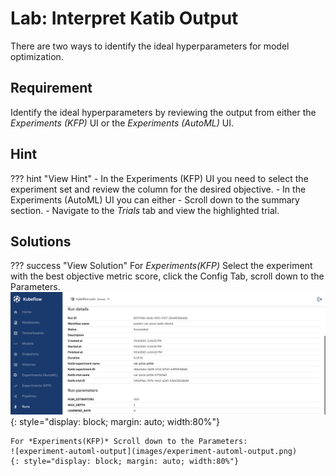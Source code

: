 # Lab: Interpret Katib Output
There are two ways to identify the ideal hyperparameters for model optimization. 

## Requirement
Identify the ideal hyperparameters by reviewing the output from either the *Experiments (KFP)* UI or the *Experiments (AutoML)* UI.  

## Hint

??? hint "View Hint"
    - In the Experiments (KFP) UI you need to select the experiment set and review the column for the desired objective. 
    - In the Experiments (AutoML) UI you can either
        - Scroll down to the summary section.
        - Navigate to the *Trials* tab and view the highlighted trial. 

## Solutions

??? success "View Solution"
    For *Experiments(KFP)* Select the experiment with the best objective metric score, 
    click the Config Tab, scroll down to the Parameters. 
    ![experiment-kfp-output](images/experiment-kfp-output.png)
    {: style="display: block; margin: auto; width:80%"}
    
    For *Experiments(KFP)* Scroll down to the Parameters: 
    ![experiment-automl-output](images/experiment-automl-output.png)
    {: style="display: block; margin: auto; width:80%"}
